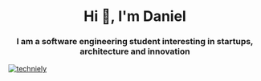 <h1 align="center">Hi 👋, I'm Daniel</h1>
<h3 align="center">I am a software engineering student interesting in startups, architecture and innovation</h3>

<p align="left"> <a href="https://twitter.com/techniely" target="blank"><img src="https://img.shields.io/twitter/follow/techniely?logo=twitter&style=for-the-badge" alt="techniely" /></a> </p>
